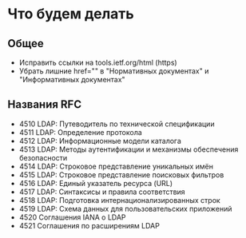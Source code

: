 # Что будем делать

## Общее
- Исправить ссылки на tools.ietf.org/html (https)
- Убрать лишние href="" в "Нормативных документах" и "Информативных документах"

## Названия RFC
- 4510    LDAP: Путеводитель по технической спецификации
- 4511    LDAP: Определение протокола
- 4512    LDAP: Информационные модели каталога
- 4513    LDAP: Методы аутентификации и механизмы обеспечения безопасности
- 4514    LDAP: Строковое представление уникальных имён
- 4515    LDAP: Строковое представление поисковых фильтров
- 4516    LDAP: Единый указатель ресурса (URL)
- 4517    LDAP: Синтаксисы и правила соответствия
- 4518    LDAP: Подготовка интернационализированных строк
- 4519    LDAP: Схема данных для пользовательских приложений
- 4520    Соглашения IANA о LDAP
- 4521    Соглашения по расширениям LDAP

